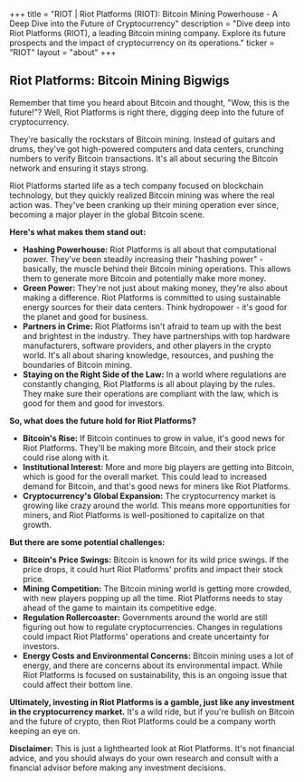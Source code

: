 +++
title = "RIOT |  Riot Platforms (RIOT): Bitcoin Mining Powerhouse - A Deep Dive into the Future of Cryptocurrency"
description = "Dive deep into Riot Platforms (RIOT), a leading Bitcoin mining company. Explore its future prospects and the impact of cryptocurrency on its operations."
ticker = "RIOT"
layout = "about"
+++

        


## Riot Platforms: Bitcoin Mining Bigwigs 

Remember that time you heard about Bitcoin and thought, "Wow, this is the future!"? Well, Riot Platforms is right there, digging deep into the future of cryptocurrency. 

They're basically the rockstars of Bitcoin mining.  Instead of guitars and drums, they've got high-powered computers and data centers, crunching numbers to verify Bitcoin transactions.  It's all about securing the Bitcoin network and ensuring it stays strong.

Riot Platforms started life as a tech company focused on blockchain technology, but they quickly realized Bitcoin mining was where the real action was.  They've been cranking up their mining operation ever since, becoming a major player in the global Bitcoin scene.

**Here's what makes them stand out:**

* **Hashing Powerhouse:** Riot Platforms is all about that computational power. They've been steadily increasing their "hashing power" - basically, the muscle behind their Bitcoin mining operations. This allows them to generate more Bitcoin and potentially make more money.
* **Green Power:**  They're not just about making money, they're also about making a difference. Riot Platforms is committed to using sustainable energy sources for their data centers. Think hydropower - it's good for the planet and good for business.
* **Partners in Crime:**  Riot Platforms isn't afraid to team up with the best and brightest in the industry. They have partnerships with top hardware manufacturers, software providers, and other players in the crypto world. It's all about sharing knowledge, resources, and pushing the boundaries of Bitcoin mining.
* **Staying on the Right Side of the Law:**  In a world where regulations are constantly changing, Riot Platforms is all about playing by the rules. They make sure their operations are compliant with the law, which is good for them and good for investors.

**So, what does the future hold for Riot Platforms?**

* **Bitcoin's Rise:** If Bitcoin continues to grow in value, it's good news for Riot Platforms. They'll be making more Bitcoin, and their stock price could rise along with it.
* **Institutional Interest:**  More and more big players are getting into Bitcoin, which is good for the overall market. This could lead to increased demand for Bitcoin, and that's good news for miners like Riot Platforms.
* **Cryptocurrency's Global Expansion:** The cryptocurrency market is growing like crazy around the world.  This means more opportunities for miners, and Riot Platforms is well-positioned to capitalize on that growth.

**But there are some potential challenges:**

* **Bitcoin's Price Swings:** Bitcoin is known for its wild price swings. If the price drops, it could hurt Riot Platforms' profits and impact their stock price.
* **Mining Competition:** The Bitcoin mining world is getting more crowded, with new players popping up all the time. Riot Platforms needs to stay ahead of the game to maintain its competitive edge.
* **Regulation Rollercoaster:** Governments around the world are still figuring out how to regulate cryptocurrencies. Changes in regulations could impact Riot Platforms' operations and create uncertainty for investors.
* **Energy Costs and Environmental Concerns:** Bitcoin mining uses a lot of energy, and there are concerns about its environmental impact.  While Riot Platforms is focused on sustainability, this is an ongoing issue that could affect their bottom line.

**Ultimately, investing in Riot Platforms is a gamble, just like any investment in the cryptocurrency market.**  It's a wild ride, but if you're bullish on Bitcoin and the future of crypto, then Riot Platforms could be a company worth keeping an eye on.

**Disclaimer:**  This is just a lighthearted look at Riot Platforms.  It's not financial advice, and you should always do your own research and consult with a financial advisor before making any investment decisions. 

        